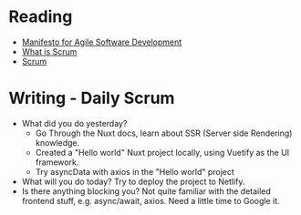 # Reading

- [Manifesto for Agile Software Development](http://www.scrummanifesto.org/)
- [What is Scrum](https://www.scrum.org/resources/what-is-scrum)
- [Scrum](https://www.atlassian.com/agile/scrum)


# Writing - Daily Scrum

- What did you do yesterday?
    - Go Through the Nuxt docs, learn about SSR (Server side Rendering) knowledge.
    - Created a "Hello world" Nuxt project locally, using Vuetify as the UI framework.
    - Try asyncData with axios in the "Hello world" project
- What will you do today?
Try to deploy the project to Netlify.
- Is there anything blocking you?
Not quite familiar with the detailed frontend stuff, e.g. async/await, axios. Need a little time to Google it.